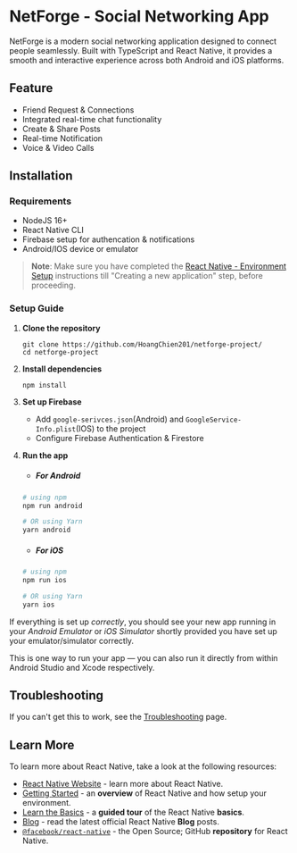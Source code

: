 
# NetForge - Social Networking App #
NetForge is a modern social networking application designed to connect people seamlessly. Built with TypeScript and React Native, it provides a smooth and interactive experience across both Android and iOS platforms.
## Feature
- Friend Request & Connections
- Integrated real-time chat functionality
- Create & Share Posts
- Real-time Notification
- Voice & Video Calls
## Installation
### Requirements
- NodeJS 16+
- React Native CLI
- Firebase setup for authencation & notifications
- Android/IOS device or emulator
>**Note**: Make sure you have completed the [React Native - Environment Setup](https://reactnative.dev/docs/environment-setup) instructions till "Creating a new application" step, before proceeding.

### Setup Guide
1. **Clone the repository**
   ```
   git clone https://github.com/HoangChien201/netforge-project/
   cd netforge-project
   ```
2. **Install dependencies**
   ```
   npm install
   ```
4. **Set up Firebase**
   - Add ```google-serivces.json```(Android) and ```GoogleService-Info.plist```(IOS) to the project
   - Configure Firebase Authentication & Firestore
5. **Run the app**
    - ##### For Android
   
   ```bash
   # using npm
   npm run android
   
   # OR using Yarn
   yarn android
   ```
   
   - ##### For iOS
   
   ```bash
   # using npm
   npm run ios
   
   # OR using Yarn
   yarn ios
   ```

If everything is set up _correctly_, you should see your new app running in your _Android Emulator_ or _iOS Simulator_ shortly provided you have set up your emulator/simulator correctly.

This is one way to run your app — you can also run it directly from within Android Studio and Xcode respectively.


## Troubleshooting

If you can't get this to work, see the [Troubleshooting](https://reactnative.dev/docs/troubleshooting) page.

## Learn More

To learn more about React Native, take a look at the following resources:

- [React Native Website](https://reactnative.dev) - learn more about React Native.
- [Getting Started](https://reactnative.dev/docs/environment-setup) - an **overview** of React Native and how setup your environment.
- [Learn the Basics](https://reactnative.dev/docs/getting-started) - a **guided tour** of the React Native **basics**.
- [Blog](https://reactnative.dev/blog) - read the latest official React Native **Blog** posts.
- [`@facebook/react-native`](https://github.com/facebook/react-native) - the Open Source; GitHub **repository** for React Native.
